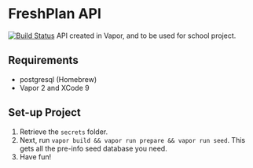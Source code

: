# FreshPlan API
[![Build Status](https://travis-ci.com/j-nguyen/FreshPlanAPI.svg?token=bXWz1QBA9UNTPjTyxj4B&branch=staging)](https://travis-ci.com/j-nguyen/FreshPlanAPI)
API created in Vapor, and to be used for school project.

## Requirements
- postgresql (Homebrew)
- Vapor 2 and XCode 9

## Set-up Project

1. Retrieve the `secrets` folder.
1. Next, run `vapor build && vapor run prepare && vapor run seed`. This gets all the pre-info seed database you need.
1. Have fun!
